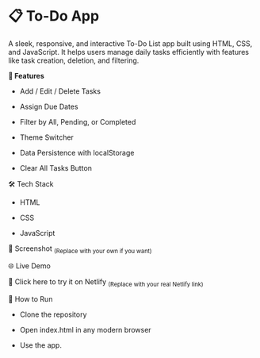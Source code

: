 # 📋 To-Do App

A sleek, responsive, and interactive To-Do List app built using HTML, CSS, and JavaScript. It helps users manage daily tasks efficiently with features like task creation, deletion, and filtering.

**🚀 Features**

- Add / Edit / Delete Tasks

-  Assign Due Dates

-  Filter by All, Pending, or Completed

-  Theme Switcher
  
-  Data Persistence with localStorage

-  Clear All Tasks Button

🛠️ Tech Stack

- HTML

- CSS

- JavaScript

📸 Screenshot
<sub>(Replace with your own if you want)</sub>

🌐 Live Demo

🔗 Click here to try it on Netlify
<sub>(Replace with your real Netlify link)</sub>


🧪 How to Run

- Clone the repository

- Open index.html in any modern browser

- Use the app.

  
